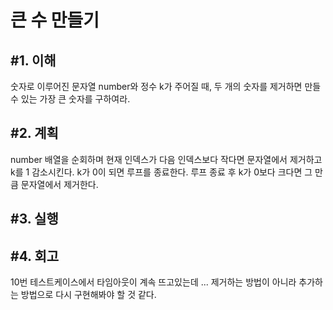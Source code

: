 큰 수 만들기
====================

#1. 이해
------------------
숫자로 이루어진 문자열 number와 정수 k가 주어질 때, 두 개의 숫자를 제거하면 만들 수 있는 가장 큰 숫자를 구하여라.

#2. 계획
---------------
number 배열을 순회하며 현재 인덱스가 다음 인덱스보다 작다면 문자열에서 제거하고 k를 1 감소시킨다. k가 0이 되면 루프를 종료한다. 루프 종료 후 k가 0보다 크다면 그 만큼 문자열에서 제거한다.

#3. 실행
-----------------

#4. 회고
-----------------
10번 테스트케이스에서 타임아웃이 계속 뜨고있는데 ... 제거하는 방법이 아니라 추가하는 방법으로 다시 구현해봐야 할 것 같다.